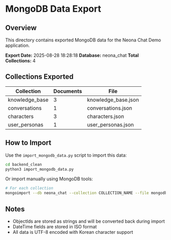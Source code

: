 # MongoDB Data Export

## Overview
This directory contains exported MongoDB data for the Neona Chat Demo application.

**Export Date:** 2025-08-28 18:28:18
**Database:** neona_chat
**Total Collections:** 4

## Collections Exported

| Collection | Documents | File |
|------------|-----------|------|
| knowledge_base | 3 | knowledge_base.json |
| conversations | 1 | conversations.json |
| characters | 3 | characters.json |
| user_personas | 1 | user_personas.json |


## How to Import

Use the `import_mongodb_data.py` script to import this data:

```bash
cd backend_clean
python3 import_mongodb_data.py
```

Or import manually using MongoDB tools:

```bash
# For each collection
mongoimport --db neona_chat --collection COLLECTION_NAME --file mongodb_data/COLLECTION_NAME.json --jsonArray
```

## Notes
- ObjectIds are stored as strings and will be converted back during import
- DateTime fields are stored in ISO format
- All data is UTF-8 encoded with Korean character support
